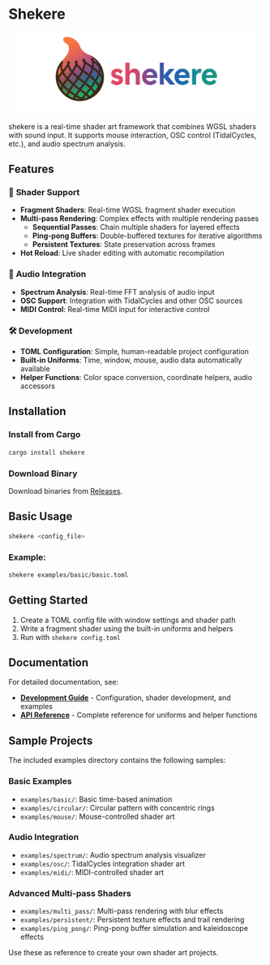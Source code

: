 # Shekere

<div align="center">
  <img src="shekere_logo.png" alt="Shekere Logo" width="480"/>
</div>

shekere is a real-time shader art framework that combines WGSL shaders with sound input. It supports mouse interaction, OSC control (TidalCycles, etc.), and audio spectrum analysis.

## Features

### 🎨 **Shader Support**
- **Fragment Shaders**: Real-time WGSL fragment shader execution
- **Multi-pass Rendering**: Complex effects with multiple rendering passes
  - **Sequential Passes**: Chain multiple shaders for layered effects
  - **Ping-pong Buffers**: Double-buffered textures for iterative algorithms
  - **Persistent Textures**: State preservation across frames
- **Hot Reload**: Live shader editing with automatic recompilation

### 🎵 **Audio Integration**
- **Spectrum Analysis**: Real-time FFT analysis of audio input
- **OSC Support**: Integration with TidalCycles and other OSC sources
- **MIDI Control**: Real-time MIDI input for interactive control

### 🛠️ **Development**
- **TOML Configuration**: Simple, human-readable project configuration
- **Built-in Uniforms**: Time, window, mouse, audio data automatically available
- **Helper Functions**: Color space conversion, coordinate helpers, audio accessors

## Installation

### Install from Cargo

```bash
cargo install shekere
```

### Download Binary

Download binaries from [Releases](https://github.com/katk3n/shekere/releases).

## Basic Usage

```bash
shekere <config_file>
```

### Example:

```bash
shekere examples/basic/basic.toml
```

## Getting Started

1. Create a TOML config file with window settings and shader path
2. Write a fragment shader using the built-in uniforms and helpers
3. Run with `shekere config.toml`

## Documentation

For detailed documentation, see:

- **[Development Guide](docs/guide.md)** - Configuration, shader development, and examples
- **[API Reference](docs/api-reference.md)** - Complete reference for uniforms and helper functions

## Sample Projects

The included examples directory contains the following samples:

### Basic Examples
- `examples/basic/`: Basic time-based animation
- `examples/circular/`: Circular pattern with concentric rings
- `examples/mouse/`: Mouse-controlled shader art

### Audio Integration
- `examples/spectrum/`: Audio spectrum analysis visualizer
- `examples/osc/`: TidalCycles integration shader art
- `examples/midi/`: MIDI-controlled shader art

### Advanced Multi-pass Shaders
- `examples/multi_pass/`: Multi-pass rendering with blur effects
- `examples/persistent/`: Persistent texture effects and trail rendering
- `examples/ping_pong/`: Ping-pong buffer simulation and kaleidoscope effects

Use these as reference to create your own shader art projects.